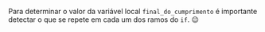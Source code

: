 Para determinar o valor da variável local `final_do_cumprimento` é importante detectar o que se repete em cada um dos ramos do `if`. :wink: